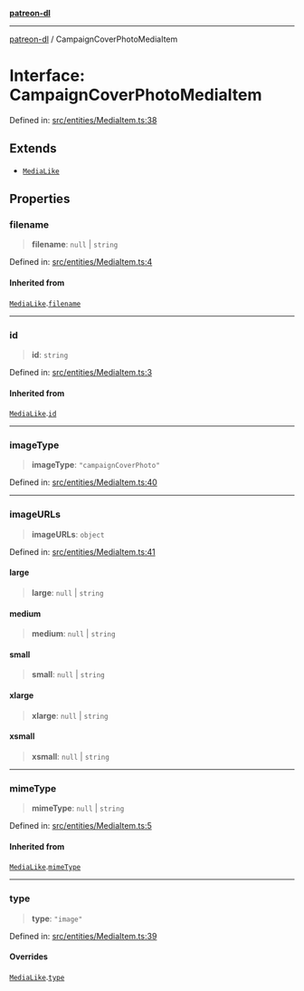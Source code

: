 [**patreon-dl**](../README.md)

***

[patreon-dl](../README.md) / CampaignCoverPhotoMediaItem

# Interface: CampaignCoverPhotoMediaItem

Defined in: [src/entities/MediaItem.ts:38](https://github.com/patrickkfkan/patreon-dl/blob/faebc79e7105b755ed4bb91829b93f102ad3b38c/src/entities/MediaItem.ts#L38)

## Extends

- [`MediaLike`](MediaLike.md)

## Properties

### filename

> **filename**: `null` \| `string`

Defined in: [src/entities/MediaItem.ts:4](https://github.com/patrickkfkan/patreon-dl/blob/faebc79e7105b755ed4bb91829b93f102ad3b38c/src/entities/MediaItem.ts#L4)

#### Inherited from

[`MediaLike`](MediaLike.md).[`filename`](MediaLike.md#filename)

***

### id

> **id**: `string`

Defined in: [src/entities/MediaItem.ts:3](https://github.com/patrickkfkan/patreon-dl/blob/faebc79e7105b755ed4bb91829b93f102ad3b38c/src/entities/MediaItem.ts#L3)

#### Inherited from

[`MediaLike`](MediaLike.md).[`id`](MediaLike.md#id)

***

### imageType

> **imageType**: `"campaignCoverPhoto"`

Defined in: [src/entities/MediaItem.ts:40](https://github.com/patrickkfkan/patreon-dl/blob/faebc79e7105b755ed4bb91829b93f102ad3b38c/src/entities/MediaItem.ts#L40)

***

### imageURLs

> **imageURLs**: `object`

Defined in: [src/entities/MediaItem.ts:41](https://github.com/patrickkfkan/patreon-dl/blob/faebc79e7105b755ed4bb91829b93f102ad3b38c/src/entities/MediaItem.ts#L41)

#### large

> **large**: `null` \| `string`

#### medium

> **medium**: `null` \| `string`

#### small

> **small**: `null` \| `string`

#### xlarge

> **xlarge**: `null` \| `string`

#### xsmall

> **xsmall**: `null` \| `string`

***

### mimeType

> **mimeType**: `null` \| `string`

Defined in: [src/entities/MediaItem.ts:5](https://github.com/patrickkfkan/patreon-dl/blob/faebc79e7105b755ed4bb91829b93f102ad3b38c/src/entities/MediaItem.ts#L5)

#### Inherited from

[`MediaLike`](MediaLike.md).[`mimeType`](MediaLike.md#mimetype)

***

### type

> **type**: `"image"`

Defined in: [src/entities/MediaItem.ts:39](https://github.com/patrickkfkan/patreon-dl/blob/faebc79e7105b755ed4bb91829b93f102ad3b38c/src/entities/MediaItem.ts#L39)

#### Overrides

[`MediaLike`](MediaLike.md).[`type`](MediaLike.md#type)
